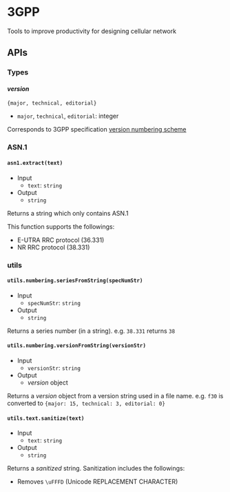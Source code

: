 # 3GPP

Tools to improve productivity for designing cellular network

## APIs

### Types

#### *version*

`{major, technical, editorial}`

- `major`, `technical`, `editorial`: integer

Corresponds to 3GPP specification [version numbering scheme]

[version numbering scheme]: http://www.3gpp.org/specifications/specification-numbering/81-version-numbering-scheme

### ASN.1

#### `asn1.extract(text)`

- Input
  - `text`: `string`
- Output
  - `string`

Returns a string which only contains ASN.1

This function supports the followings:

- E-UTRA RRC protocol (36.331)
- NR RRC protocol (38.331)

### utils

#### `utils.numbering.seriesFromString(specNumStr)`

- Input
  - `specNumStr`: `string`
- Output
  - `string`

Returns a series number (in a string). e.g. `38.331` returns `38`

#### `utils.numbering.versionFromString(versionStr)`

- Input
  - `versionStr`: `string`
- Output
  - *version* object

Returns a *version* object from a version string used in a file name. e.g. `f30` is converted to `{major: 15, technical: 3, editorial: 0}`

#### `utils.text.sanitize(text)`

- Input
  - `text`: `string`
- Output
  - `string`

Returns a *sanitized* string. Sanitization includes the followings:

- Removes `\uFFFD` (Unicode REPLACEMENT CHARACTER)
